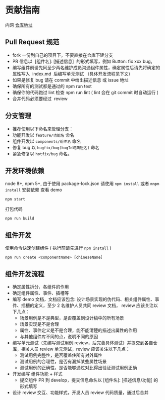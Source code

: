 # 贡献指南

内网 [仓库地址](http://git.sankuai.com/v1/bj/projects/ss/repos/wt-vue/browse)

## Pull Request 规范

- fork 一份到自己的项目下，不要直接在仓库下建分支
- PR 信息以  [组件名]: [描述信息]  的形式填写，例如 Button: fix xxx bug。
- 编写组件前请先同至少两名维护成员沟通组件属性，确定属性后请先将确定的属性写入  index.md  后编写单元测试 （具体开发流程见下文）
- 如果是修复 bug 请在 commit 中给出描述信息 或 issue 地址
- 确保所有的测试都是通过的 npm run test
- 确保你的代码跑过 lint 检查 npm run lint ( lint 会在 git commit 时自动运行 )
- 合并代码必须要经过  review

## 分支管理

- 推荐使用以下命名来管理分支：
- 功能开发以 `feature/功能名` 命名
- 组件开发以 `components/组件名` 命名
- 修复 bug 以 `bugfix/bug(bugId或简短名)` 命名
- 紧急修复以 `hotfix/bug` 命名。

## 开发环境依赖

node 8+, npm 5+, 由于使用 package-lock.json 请使用 `npm install` 或者 `mnpm install` 安装依赖
查看 demo

```
npm start
```

打包代码

```
npm run build
```

## 组件开发

使用命令快速创建组件 ( 执行前请先进行 `npm install` )

```
npm run create <componentName> [chineseName]
```

## 组件开发流程

- 确定属性拆分，各组件的作用
- 确定组件属性、事件、插槽等
- 编写 demo 文档，文档应该包含: 设计场景实现的伪代码、相关组件属性、事件、插槽的定义，至少 2 名维护人员共同 review 文档， review 应该关注以下几点：
  - 场景用例是不是典型，是否覆盖到设计稿中的所有场景
  - 场景实现是不是合理
  - 属性、事件定义是不是合理，能不能清楚的描述出属性的作用
  - 与其他组件库不同的点，说明不同的原因
- 编写单元测试（先编写测试用例 review，后完善具体测试）并提交到各自仓库，相关人员 review 单元测试，review 应该关注以下几点：
  - 测试用例完整性，是否覆盖住所有对外属性
  - 测试用例的合理性，是否有漏掉某些属性场景
  - 测试用例的正确性，是否能够通过对比得出验证测试用例正确
- 开发编写 组件功能 + 样式
  - 提交组件 PR 到 develop，提交信息命名以 [组件名]: [描述信息/功能] 的形式填写
- 设计 review 交互、功能样式，开发人员 review 代码质量，通过后合并
